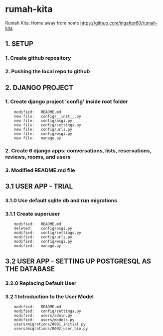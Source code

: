 # rumah-kita
Rumah Kita: Home away from home
https://github.com/ingafter60/rumah-kita


## 1. SETUP 

### 1. Create github repository

### 2. Pushing the local repo to github


## 2. DJANGO PROJECT

### 1. Create django project 'config' inside root folder

        modified:   README.md
        new file:   config/__init__.py
        new file:   config/asgi.py
        new file:   config/settings.py
        new file:   config/urls.py
        new file:   config/wsgi.py
        new file:   manage.py

### 2. Create 6 django apps: conversations, lists, reservations, reviews, rooms, and users

### 3. Modified README.md file


## 3.1 USER APP - TRIAL 

### 3.1.0 Use default sqlite db and run migrations

### 3.1.1 Create superuser

        modified:   README.md
        deleted:    config/asgi.py
        modified:   config/settings.py
        modified:   config/urls.py
        modified:   config/wsgi.py
        modified:   manage.py

## 3.2 USER APP - SETTING UP POSTGRESQL AS THE DATABASE

### 3.2.0 Replacing Default User 

### 3.2.1 Introduction to the User Model

        modified:   README.md
        modified:   config/settings.py
        modified:   users/admin.py
        modified:   users/models.py
        users/migrations/0001_initial.py
        users/migrations/0002_user_bio.py